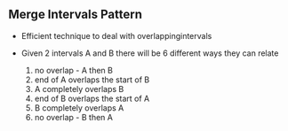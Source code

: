 Merge Intervals Pattern
------------------------------------------------------------------

- Efficient technique to deal with overlappingintervals

- Given 2 intervals A and B there will be 6 different ways they can relate
    1. no overlap - A then B
    2. end of A overlaps the start of B
    3. A completely overlaps B
    4. end of B overlaps the start of A
    5. B completely overlaps A
    6. no overlap - B then A

